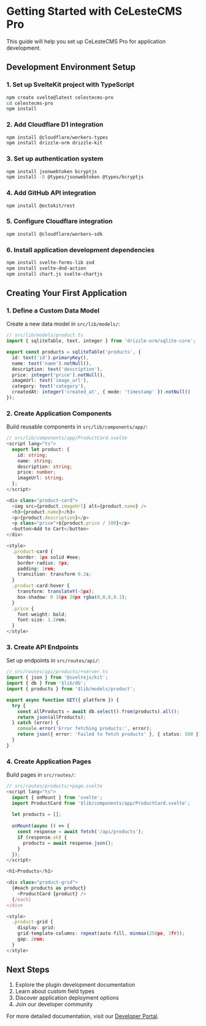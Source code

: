 # Getting Started with CeLesteCMS Pro

This guide will help you set up CeLesteCMS Pro for application development.

## Development Environment Setup

### 1. Set up SvelteKit project with TypeScript
```bash
npm create svelte@latest celestecms-pro
cd celestecms-pro
npm install
```

### 2. Add Cloudflare D1 integration
```bash
npm install @cloudflare/workers-types
npm install drizzle-orm drizzle-kit
```

### 3. Set up authentication system
```bash
npm install jsonwebtoken bcryptjs
npm install -D @types/jsonwebtoken @types/bcryptjs
```

### 4. Add GitHub API integration
```bash
npm install @octokit/rest
```

### 5. Configure Cloudflare integration
```bash
npm install @cloudflare/workers-sdk
```

### 6. Install application development dependencies
```bash
npm install svelte-forms-lib zod
npm install svelte-dnd-action
npm install chart.js svelte-chartjs
```

## Creating Your First Application

### 1. Define a Custom Data Model
Create a new data model in `src/lib/models/`:

```typescript
// src/lib/models/product.ts
import { sqliteTable, text, integer } from 'drizzle-orm/sqlite-core';

export const products = sqliteTable('products', {
  id: text('id').primaryKey(),
  name: text('name').notNull(),
  description: text('description'),
  price: integer('price').notNull(),
  imageUrl: text('image_url'),
  category: text('category'),
  createdAt: integer('created_at', { mode: 'timestamp' }).notNull()
});
```

### 2. Create Application Components
Build reusable components in `src/lib/components/app/`:

```typescript
// src/lib/components/app/ProductCard.svelte
<script lang="ts">
  export let product: {
    id: string;
    name: string;
    description: string;
    price: number;
    imageUrl: string;
  };
</script>

<div class="product-card">
  <img src={product.imageUrl} alt={product.name} />
  <h3>{product.name}</h3>
  <p>{product.description}</p>
  <p class="price">${product.price / 100}</p>
  <button>Add to Cart</button>
</div>

<style>
  .product-card {
    border: 1px solid #eee;
    border-radius: 8px;
    padding: 1rem;
    transition: transform 0.2s;
  }
  .product-card:hover {
    transform: translateY(-5px);
    box-shadow: 0 10px 20px rgba(0,0,0,0.1);
  }
  .price {
    font-weight: bold;
    font-size: 1.2rem;
  }
</style>
```

### 3. Create API Endpoints
Set up endpoints in `src/routes/api/`:

```typescript
// src/routes/api/products/+server.ts
import { json } from '@sveltejs/kit';
import { db } from '$lib/db';
import { products } from '$lib/models/product';

export async function GET({ platform }) {
  try {
    const allProducts = await db.select().from(products).all();
    return json(allProducts);
  } catch (error) {
    console.error('Error fetching products:', error);
    return json({ error: 'Failed to fetch products' }, { status: 500 });
  }
}
```

### 4. Create Application Pages
Build pages in `src/routes/`:

```typescript
// src/routes/products/+page.svelte
<script lang="ts">
  import { onMount } from 'svelte';
  import ProductCard from '$lib/components/app/ProductCard.svelte';
  
  let products = [];
  
  onMount(async () => {
    const response = await fetch('/api/products');
    if (response.ok) {
      products = await response.json();
    }
  });
</script>

<h1>Products</h1>

<div class="product-grid">
  {#each products as product}
    <ProductCard {product} />
  {/each}
</div>

<style>
  .product-grid {
    display: grid;
    grid-template-columns: repeat(auto-fill, minmax(250px, 1fr));
    gap: 2rem;
  }
</style>
```

## Next Steps

1. Explore the plugin development documentation
2. Learn about custom field types
3. Discover application deployment options
4. Join our developer community

For more detailed documentation, visit our [Developer Portal](https://docs.celestecms.com).
